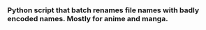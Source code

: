 ### Python script that batch renames file names with badly encoded names. Mostly for anime and manga.